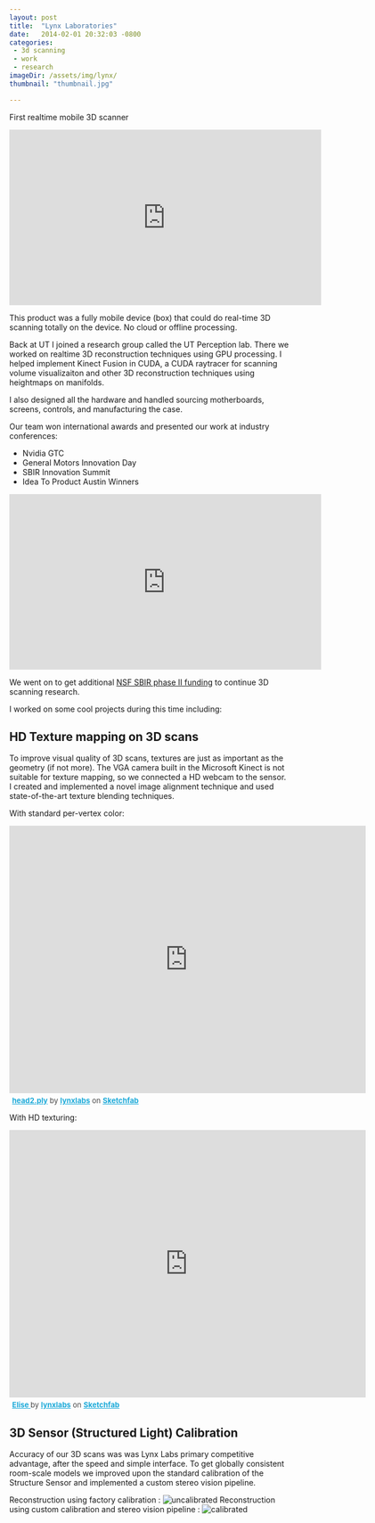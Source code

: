 ```yaml
---
layout: post
title:  "Lynx Laboratories"
date:   2014-02-01 20:32:03 -0800
categories: 
 - 3d scanning
 - work
 - research
imageDir: /assets/img/lynx/
thumbnail: "thumbnail.jpg"

---
```


First realtime mobile 3D scanner

<iframe width="560" height="315" src="https://www.youtube.com/embed/RjE68w3nBHw" frameborder="0" allowfullscreen></iframe>

This product was a fully mobile device (box) that could do real-time 3D scanning totally on the device. No cloud or offline processing.

Back at UT I joined a research group called the UT Perception lab. There we worked on realtime 3D reconstruction techniques using GPU processing. I helped implement Kinect Fusion in CUDA, a CUDA raytracer for scanning volume visualizaiton and other 3D reconstruction techniques using heightmaps on manifolds. 

I also designed all the hardware and handled sourcing motherboards, screens, controls, and manufacturing the case. 

Our team won international awards and presented our work at industry conferences:

 - Nvidia GTC
 - General Motors Innovation Day
 - SBIR Innovation Summit
 - Idea To Product Austin Winners

<iframe width="560" height="315" src="https://www.youtube.com/embed/Da2KGKTynOo" frameborder="0" allowfullscreen></iframe>

We went on to get additional [NSF SBIR phase II funding](https://www.sbir.gov/sbirsearch/detail/704651) to continue 3D scanning research.

I worked on some cool projects during this time including:

## HD Texture mapping on 3D scans


To improve visual quality of 3D scans, textures are just as important as the geometry (if not more). The VGA camera built in the Microsoft Kinect is not suitable for texture mapping, so we connected a HD webcam to the sensor. I created and implemented a novel image alignment technique and used state-of-the-art texture blending techniques.

With standard per-vertex color:
<div class="sketchfab-embed-wrapper"><iframe width="640" height="480" src="https://sketchfab.com/models/k8oqeZwGFAP6rL5rihIPaquVHeu/embed" frameborder="0" allowvr allowfullscreen mozallowfullscreen="true" webkitallowfullscreen="true" onmousewheel=""></iframe>

<p style="font-size: 13px; font-weight: normal; margin: 5px; color: #4A4A4A;">
    <a href="https://sketchfab.com/models/k8oqeZwGFAP6rL5rihIPaquVHeu?utm_medium=embed&utm_source=website&utm_campain=share-popup" target="_blank" style="font-weight: bold; color: #1CAAD9;">head2.ply</a>
    by <a href="https://sketchfab.com/lynxlabs?utm_medium=embed&utm_source=website&utm_campain=share-popup" target="_blank" style="font-weight: bold; color: #1CAAD9;">lynxlabs</a>
    on <a href="https://sketchfab.com?utm_medium=embed&utm_source=website&utm_campain=share-popup" target="_blank" style="font-weight: bold; color: #1CAAD9;">Sketchfab</a>
</p>
</div>

With HD texturing:

<div class="sketchfab-embed-wrapper"><iframe width="640" height="480" src="https://sketchfab.com/models/1a085558fbab46cab06801779d5a1426/embed" frameborder="0" allowvr allowfullscreen mozallowfullscreen="true" webkitallowfullscreen="true" onmousewheel=""></iframe>

<p style="font-size: 13px; font-weight: normal; margin: 5px; color: #4A4A4A;">
    <a href="https://sketchfab.com/models/1a085558fbab46cab06801779d5a1426?utm_medium=embed&utm_source=website&utm_campain=share-popup" target="_blank" style="font-weight: bold; color: #1CAAD9;">Elise </a>
    by <a href="https://sketchfab.com/lynxlabs?utm_medium=embed&utm_source=website&utm_campain=share-popup" target="_blank" style="font-weight: bold; color: #1CAAD9;">lynxlabs</a>
    on <a href="https://sketchfab.com?utm_medium=embed&utm_source=website&utm_campain=share-popup" target="_blank" style="font-weight: bold; color: #1CAAD9;">Sketchfab</a>
</p>
</div>



## 3D Sensor (Structured Light) Calibration

Accuracy of our 3D scans was was Lynx Labs primary competitive advantage, after the speed and simple interface. To get globally consistent room-scale models we improved upon the standard calibration of the Structure Sensor and implemented a custom stereo vision pipeline. 

Reconstruction using factory calibration :
![uncalibrated](/assets/img/lynx/uncalibrated.jpg)
Reconstruction using custom calibration and stereo vision pipeline :
![calibrated](/assets/img/lynx/calibrated.jpg)



